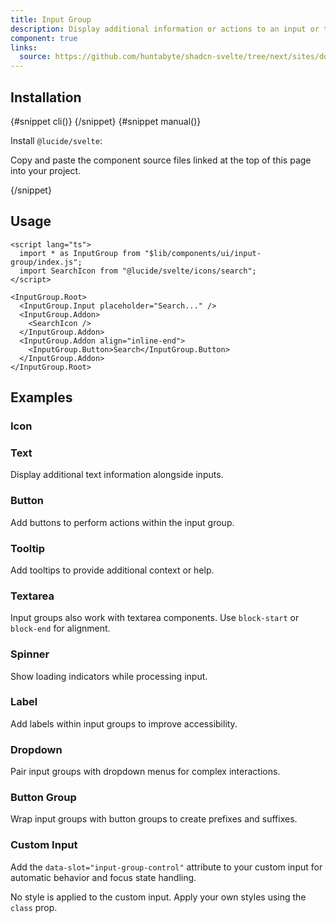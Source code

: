 ```yaml
---
title: Input Group
description: Display additional information or actions to an input or textarea.
component: true
links:
  source: https://github.com/huntabyte/shadcn-svelte/tree/next/sites/docs/src/lib/registry/ui/input-group
---
```


<script>
	import ComponentPreview from "$lib/components/component-preview.svelte";
	import PMAddComp from "$lib/components/pm-add-comp.svelte";
	import PMInstall from "$lib/components/pm-install.svelte";
	import Steps from "$lib/components/steps.svelte";
	import InstallTabs from "$lib/components/install-tabs.svelte";
	import Step from "$lib/components/step.svelte";
</script>

<ComponentPreview name="input-group-demo">

<div></div>

</ComponentPreview>

## Installation

<InstallTabs>
{#snippet cli()}
<PMAddComp name="input-group" />
{/snippet}
{#snippet manual()}
<Steps>

<Step>

Install `@lucide/svelte`:

</Step>

<PMInstall command="@lucide/svelte -D" />

<Step>

Copy and paste the component source files linked at the top of this page into your project.

</Step>

</Steps>
{/snippet}
</InstallTabs>

## Usage

```svelte
<script lang="ts">
  import * as InputGroup from "$lib/components/ui/input-group/index.js";
  import SearchIcon from "@lucide/svelte/icons/search";
</script>

<InputGroup.Root>
  <InputGroup.Input placeholder="Search..." />
  <InputGroup.Addon>
    <SearchIcon />
  </InputGroup.Addon>
  <InputGroup.Addon align="inline-end">
    <InputGroup.Button>Search</InputGroup.Button>
  </InputGroup.Addon>
</InputGroup.Root>
```

## Examples

### Icon

<ComponentPreview name="input-group-icon-demo">

<div></div>

</ComponentPreview>

### Text

Display additional text information alongside inputs.

<ComponentPreview name="input-group-text-demo">

<div></div>

</ComponentPreview>

### Button

Add buttons to perform actions within the input group.

<ComponentPreview name="input-group-button-demo">

<div></div>

</ComponentPreview>

### Tooltip

Add tooltips to provide additional context or help.

<ComponentPreview name="input-group-tooltip-demo">

<div></div>

</ComponentPreview>

### Textarea

Input groups also work with textarea components. Use `block-start` or `block-end` for alignment.

<ComponentPreview name="input-group-textarea-demo">

<div></div>

</ComponentPreview>

### Spinner

Show loading indicators while processing input.

<ComponentPreview name="input-group-spinner-demo">

<div></div>

</ComponentPreview>

### Label

Add labels within input groups to improve accessibility.

<ComponentPreview name="input-group-label-demo">

<div></div>

</ComponentPreview>

### Dropdown

Pair input groups with dropdown menus for complex interactions.

<ComponentPreview name="input-group-dropdown-demo">

<div></div>

</ComponentPreview>

### Button Group

Wrap input groups with button groups to create prefixes and suffixes.

<ComponentPreview name="input-group-button-group-demo">

<div></div>

</ComponentPreview>

### Custom Input

Add the `data-slot="input-group-control"` attribute to your custom input for automatic behavior and focus state handling.

No style is applied to the custom input. Apply your own styles using the `class` prop.

<ComponentPreview name="input-group-custom-input-demo">

<div></div>

</ComponentPreview>
